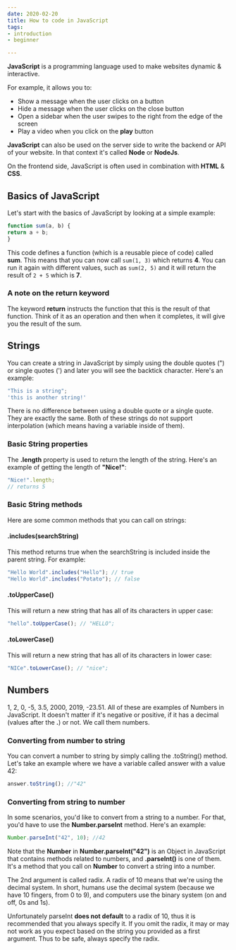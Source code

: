```yaml
---
date: 2020-02-20
title: How to code in JavaScript
tags:
- introduction
- beginner

---
```


**JavaScript** is a programming language used to make
websites dynamic & interactive.

For example, it allows you to:
- Show a message when the user clicks on a button
- Hide a message when the user clicks on the close button
- Open a sidebar when the user swipes to the right from the edge of
the screen
- Play a video when you click on the **play** button


**JavaScript** can also be used on the server side to
write the backend or API of your website. In that context it's called
**Node** or **NodeJs**.


On the frontend side, JavaScript is often used in combination with
**HTML** & **CSS**.

## Basics of JavaScript
Let's start with the basics of JavaScript by looking at a simple
example:

```javascript
function sum(a, b) {
return a + b;
}
```

This code defines a function (which is a reusable piece of code) called
**sum**. This means that you can now call
`sum(1, 3)` which returns **4**. You can run it
again with different values, such as `sum(2, 5)` and it will
return the result of `2 + 5` which is **7**.
### A note on the return keyword
The keyword **return** instructs the function that this is
the result of that function. Think of it as an operation and then when
it completes, it will give you the result of the sum.

## Strings

You can create a string in JavaScript by simply using the double
quotes (") or single quotes (') and later you will see the backtick
character.
Here's an example:

```javascript
"This is a string";
'this is another string!'
```

There is no difference between using a double quote or a single quote.
They are exactly the same. Both of these strings do not support
interpolation (which means having a variable inside of them).

### Basic String properties

The **.length** property is used to return the length of
the string. Here's an example of getting the length of
**"Nice!"**:

```javascript
"Nice!".length;
// returns 5
```


### Basic String methods
Here are some common methods that you can call on strings:
#### .includes(searchString)

This method returns true when the searchString is included inside the
parent string. For example:

```javascript
"Hello World".includes("Hello"); // true
"Hello World".includes("Potato"); // false
```

#### .toUpperCase()

This will return a new string that has all of its characters in upper
case:

```javascript
"hello".toUpperCase(); // "HELLO";
```


#### .toLowerCase()

This will return a new string that has all of its characters in lower
case:

```javascript
"NICe".toLowerCase(); // "nice";
```


## Numbers
1, 2, 0, -5, 3.5, 2000, 2019, -23.51.
All of these are examples of Numbers in JavaScript. It doesn't matter if
it's negative or positive, if it has a decimal (values after the
**.**) or not. We call them numbers.

### Converting from number to string

You can convert a number to string by simply calling the .toString()
method. Let's take an example where we have a variable called answer
with a value 42:

```javascript
answer.toString(); //"42"
```


### Converting from string to number

In some scenarios, you'd like to convert from a string to a number.
For that, you'd have to use the
**Number.parseInt** method. Here's an example:

```javascript
Number.parseInt("42", 10); //42
```


Note that the **Number** in
**Number.parseInt("42")** is an Object in JavaScript that
contains methods related to numbers, and
**.parseInt()** is one of them. It's a method that you
call on **Number** to convert a string into a number.



The 2nd argument is called radix. A radix of 10 means that we're using
the decimal system. In short, humans use the decimal system (because
we have 10 fingers, from 0 to 9), and computers use the binary system
(on and off, 0s and 1s).


Unfortunately parseInt **does not default** to a radix of
10, thus it is recommended that you always specify it. If you omit the
radix, it may or may not work as you expect based on the string you
provided as a first argument. Thus to be safe, always specify the
radix.
